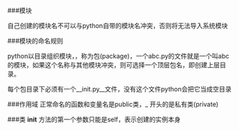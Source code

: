 ###模块

自己创建的模块名不可以与python自带的模块名冲突，否则将无法导入系统模块

###模块的命名规则

python以目录组织模块，，称为包(package)，一个abc.py的文件就是一个叫abc的模块，如果这个名称与其他模块冲突，则可选择一个顶层包名，即创建上层目录。

每个包目录下必须有一个__init.py__文件，没有这个文件python会把它当成空目录

###作用域
正常命名的函数和变量名是public类，_ 开头的是私有类(private)

###类
__init__ 方法的第一个参数只能是self，表示创建的实例本身

